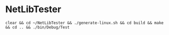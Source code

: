 # NetLibTester

`clear && cd ~/NetLibTester && ./generate-linux.sh && cd build && make && cd .. && ./bin/Debug/Test`
